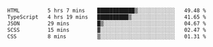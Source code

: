 <!--START_SECTION:waka-->

```txt
HTML         5 hrs 7 mins    ████████████▒░░░░░░░░░░░░   49.48 %
TypeScript   4 hrs 19 mins   ██████████▒░░░░░░░░░░░░░░   41.65 %
JSON         29 mins         █▒░░░░░░░░░░░░░░░░░░░░░░░   04.67 %
SCSS         15 mins         ▓░░░░░░░░░░░░░░░░░░░░░░░░   02.47 %
CSS          8 mins          ▒░░░░░░░░░░░░░░░░░░░░░░░░   01.31 %
```

<!--END_SECTION:waka-->
